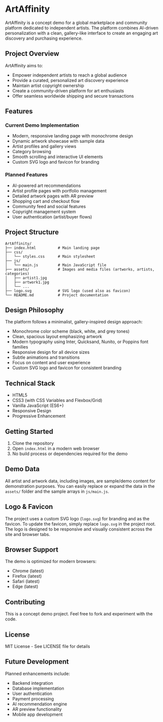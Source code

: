 # ArtAffinity

ArtAffinity is a concept demo for a global marketplace and community platform dedicated to independent artists. The platform combines AI-driven personalization with a clean, gallery-like interface to create an engaging art discovery and purchasing experience.

## Project Overview

ArtAffinity aims to:
- Empower independent artists to reach a global audience
- Provide a curated, personalized art discovery experience
- Maintain artist copyright ownership
- Create a community-driven platform for art enthusiasts
- Offer seamless worldwide shipping and secure transactions

## Features

### Current Demo Implementation
- Modern, responsive landing page with monochrome design
- Dynamic artwork showcase with sample data
- Artist profiles and gallery views
- Category browsing
- Smooth scrolling and interactive UI elements
- Custom SVG logo and favicon for branding

### Planned Features
- AI-powered art recommendations
- Artist profile pages with portfolio management
- Detailed artwork pages with AR preview
- Shopping cart and checkout flow
- Community feed and social features
- Copyright management system
- User authentication (artist/buyer flows)

## Project Structure

```
ArtAffinity/
├── index.html          # Main landing page
├── css/
│   └── styles.css      # Main stylesheet
├── js/
│   └── main.js         # Main JavaScript file
├── assets/             # Images and media files (artworks, artists, categories)
│   ├── artist1.jpg
│   ├── artwork1.jpg
│   └── ...
├── logo.svg            # SVG logo (used also as favicon)
└── README.md           # Project documentation
```

## Design Philosophy

The platform follows a minimalist, gallery-inspired design approach:
- Monochrome color scheme (black, white, and grey tones)
- Clean, spacious layout emphasizing artwork
- Modern typography using Inter, Quicksand, Nunito, or Poppins font families
- Responsive design for all device sizes
- Subtle animations and transitions
- Focus on content and user experience
- Custom SVG logo and favicon for consistent branding

## Technical Stack

- HTML5
- CSS3 (with CSS Variables and Flexbox/Grid)
- Vanilla JavaScript (ES6+)
- Responsive Design
- Progressive Enhancement

## Getting Started

1. Clone the repository
2. Open `index.html` in a modern web browser
3. No build process or dependencies required for the demo

## Demo Data

All artist and artwork data, including images, are sample/demo content for demonstration purposes. You can easily replace or expand the data in the `assets/` folder and the sample arrays in `js/main.js`.

## Logo & Favicon

The project uses a custom SVG logo (`logo.svg`) for branding and as the favicon. To update the favicon, simply replace `logo.svg` in the project root. The logo is designed to be responsive and visually consistent across the site and browser tabs.

## Browser Support

The demo is optimized for modern browsers:
- Chrome (latest)
- Firefox (latest)
- Safari (latest)
- Edge (latest)

## Contributing

This is a concept demo project. Feel free to fork and experiment with the code.

## License

MIT License - See LICENSE file for details

## Future Development

Planned enhancements include:
- Backend integration
- Database implementation
- User authentication
- Payment processing
- AI recommendation engine
- AR preview functionality
- Mobile app development 